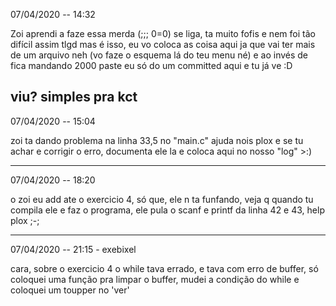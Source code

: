 07/04/2020 -- 14:32

Zoi aprendi a faze essa merda (;;; 0=0)
se liga, ta muito fofis e nem foi tão difícil assim tlgd
mas é isso, eu vo coloca as coisa aqui ja que vai ter mais de um arquivo neh (vo faze o esquema lá do teu menu né) e ao invés de fica mandando 2000 paste eu só do um committed aqui e tu já ve :D

viu? simples pra kct
---------------------------------

07/04/2020 -- 15:04

zoi ta dando problema na linha 33,5 no "main.c" ajuda nois plox e se tu achar e corrigir o erro, documenta ele la e coloca aqui no nosso "log" >:)

------------------------------------------------------------------

07/04/2020 -- 18:20

o zoi eu add ate o exercicio 4, só que, ele n ta funfando, veja q quando tu compila ele e faz o programa, ele pula o scanf e printf da linha 42 e 43, help plox ;-;

--------------------------------------------------------------------

07/04/2020 -- 21:15 - exebixel

cara, sobre o exercicio 4 o while tava errado, e tava com erro de buffer,
só coloquei uma função pra limpar o buffer, mudei a condição do while e coloquei um toupper no 'ver'
